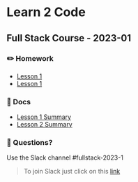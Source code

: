 # Learn 2 Code

## Full Stack Course - 2023-01

### ✏️ Homework

- [Lesson 1](homework/lesson_1.md)
- [Lesson 1](homework/lesson_2.md)

### 📄 Docs

- [Lesson 1 Summary](docs/lesson_1_variables.md)
- [Lesson 2 Summary](docs/lesson_2_if_only.md)

### 🤔 Questions?

Use the Slack channel #fullstack-2023-1

> To join Slack just click on this [link](https://hamburgcodingschool.slack.com/join/shared_invite/enQtMjczNDI3OTE4NzIwLTE2ZmNkNDk5YTg3MDFlOTY2ZmU2YzU5YTU4MTNhNDg4MTRhNTMwYzFiNTdlOTdhYzllYzg5YmVkYzljNWExY2U#/)

